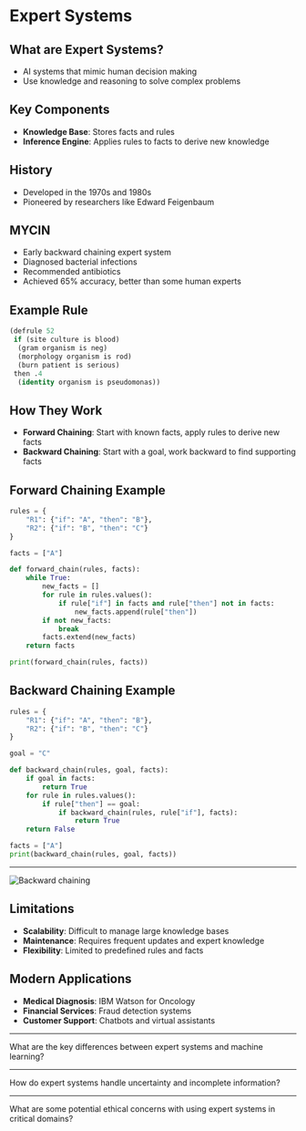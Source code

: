 # Expert Systems

## What are Expert Systems?

- AI systems that mimic human decision making
- Use knowledge and reasoning to solve complex problems

## Key Components

- **Knowledge Base**: Stores facts and rules
- **Inference Engine**: Applies rules to facts to derive new knowledge

## History

- Developed in the 1970s and 1980s
- Pioneered by researchers like Edward Feigenbaum

## MYCIN

- Early backward chaining expert system
- Diagnosed bacterial infections
- Recommended antibiotics
- Achieved 65% accuracy, better than some human experts

## Example Rule

```lisp
(defrule 52
 if (site culture is blood)
  (gram organism is neg)
  (morphology organism is rod)
  (burn patient is serious)
 then .4
  (identity organism is pseudomonas))
```

## How They Work

- **Forward Chaining**: Start with known facts, apply rules to derive new facts
- **Backward Chaining**: Start with a goal, work backward to find supporting facts

## Forward Chaining Example

```python
rules = {
    "R1": {"if": "A", "then": "B"},
    "R2": {"if": "B", "then": "C"}
}

facts = ["A"]

def forward_chain(rules, facts):
    while True:
        new_facts = []
        for rule in rules.values():
            if rule["if"] in facts and rule["then"] not in facts:
                new_facts.append(rule["then"])
        if not new_facts:
            break
        facts.extend(new_facts)
    return facts

print(forward_chain(rules, facts))
```

## Backward Chaining Example

```python
rules = {
    "R1": {"if": "A", "then": "B"},
    "R2": {"if": "B", "then": "C"}
}

goal = "C"

def backward_chain(rules, goal, facts):
    if goal in facts:
        return True
    for rule in rules.values():
        if rule["then"] == goal:
            if backward_chain(rules, rule["if"], facts):
                return True
    return False

facts = ["A"]
print(backward_chain(rules, goal, facts))
```

---

![Backward chaining](https://upload.wikimedia.org/wikipedia/commons/thumb/7/7a/BackwardChaining_David_C_England_1990_p21.gif/640px-BackwardChaining_David_C_England_1990_p21.gif)

## Limitations

- **Scalability**: Difficult to manage large knowledge bases
- **Maintenance**: Requires frequent updates and expert knowledge
- **Flexibility**: Limited to predefined rules and facts

## Modern Applications

- **Medical Diagnosis**: IBM Watson for Oncology
- **Financial Services**: Fraud detection systems
- **Customer Support**: Chatbots and virtual assistants

---

What are the key differences between expert systems and machine learning?

---

How do expert systems handle uncertainty and incomplete information?

---

What are some potential ethical concerns with using expert systems in critical domains?
